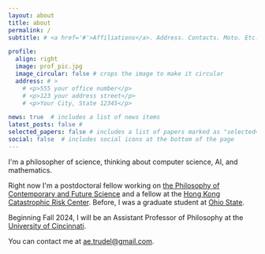 ```yaml
---
layout: about
title: about
permalink: /
subtitle: # <a href='#'>Affiliations</a>. Address. Contacts. Moto. Etc.

profile:
  align: right
  image: prof_pic.jpg
  image_circular: false # crops the image to make it circular
  address: # >
    # <p>555 your office number</p>
    # <p>123 your address street</p>
    # <p>Your City, State 12345</p>

news: true  # includes a list of news items
latest_posts: false #
selected_papers: false # includes a list of papers marked as "selected={true}"
social: false  # includes social icons at the bottom of the page
---
```


I'm a philosopher of science, thinking about computer science, AI, and mathematics.

Right now I'm a postdoctoral fellow working on [the Philosophy of Contemporary and Future Science](https://www.pocfs.org) and a fellow at the [Hong Kong Catastrophic Risk Center](https://www.ln.edu.hk/philoso/hkcrc/). Before, I was a graduate student at [Ohio State](https://philosophy.osu.edu).

Beginning Fall 2024, I will be an Assistant Professor of Philosophy at the [University of Cincinnati](https://www.artsci.uc.edu/departments/philosophy.html).

You can contact me at [ae.trudel@gmail.com](ae.trudel@gmail.com).
